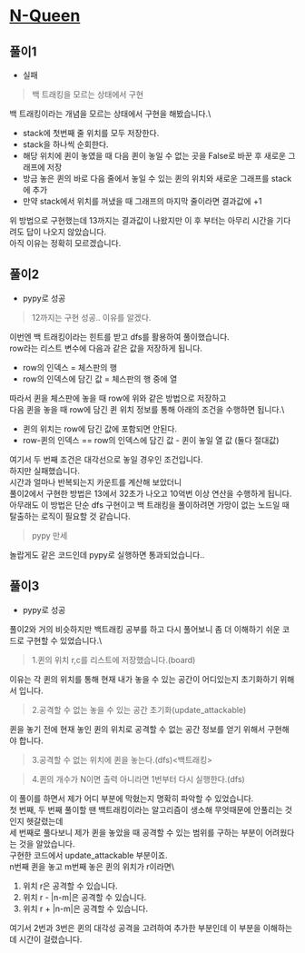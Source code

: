 # [N-Queen](https://www.acmicpc.net/problem/9663)

## 풀이1
- 실패

> 백 트래킹을 모르는 상태에서 구현

백 트래킹이라는 개념을 모르는 상태에서 구현을 해봤습니다.\
- stack에 첫번째 줄 위치를 모두 저장한다.
- stack을 하나씩 순회한다.
- 해당 위치에 퀸이 놓였을 때 다음 퀸이 놓일 수 없는 곳을 False로 바꾼 후 새로운 그래프에 저장
- 방금 놓은 퀸의 바로 다음 줄에서 놓일 수 있는 퀸의 위치와 새로운 그래프를 stack에 추가
- 만약 stack에서 위치를 꺼냈을 때 그래프의 마지막 줄이라면 결과값에 +1

위 방법으로 구현했는데 13까지는 결과값이 나왔지만 이 후 부터는 아무리 시간을 기다려도 답이 나오지 않았습니다.\
아직 이유는 정확히 모르겠습니다.

## 풀이2
- pypy로 성공

> 12까지는 구현 성공.. 이유를 알겠다.

이번엔 백 트래킹이라는 힌트를 받고 dfs를 활용하여 풀이했습니다.\
row라는 리스트 변수에 다음과 같은 값을 저장하게 됩니다.
- row의 인덱스 = 체스판의 행
- row의 인덱스에 담긴 값 = 체스판의 행 중에 열

따라서 퀸을 체스판에 놓을 때 row에 위와 같은 방법으로 저장하고\
다음 퀸을 놓을 때 row에 담긴 퀸 위치 정보를 통해 아래의 조건을 수행하면 됩니다.\
- 퀸의 위치는 row에 담긴 값에 포함되면 안된다.
- row-퀸의 인덱스 == row의 인덱스에 담긴 값 - 퀸이 놓일 열 값 (둘다 절대값)

여기서 두 번째 조건은 대각선으로 놓일 경우인 조건입니다.\
하지만 실패했습니다.\
시간과 얼마나 반복되는지 카운트를 계산해 보았더니\
풀이2에서 구현한 방법은 13에서 32초가 나오고 10억번 이상 연산을 수행하게 됩니다.\
아무래도 이 방법은 단순 dfs 구현이고 백 트래킹을 풀이하려면 가망이 없는 노드일 때 탈출하는 로직이 필요할 것 같습니다.

> pypy 만세

놀랍게도 같은 코드인데 pypy로 실행하면 통과되었습니다..

## 풀이3
- pypy로 성공

풀이2와 거의 비슷하지만 백트래킹 공부를 하고 다시 풀어보니 좀 더 이해하기 쉬운 코드로 구현할 수 있었습니다.\

> 1.퀸의 위치 r,c를 리스트에 저장했습니다.(board)

이유는 각 퀸의 위치를 통해 현재 내가 놓을 수 있는 공간이 어디있는지 초기화하기 위해서 입니다.

> 2.공격할 수 없는 놓을 수 있는 공간 초기화(update_attackable)

퀸을 놓기 전에 현재 놓인 퀸의 위치로 공격할 수 없는 공간 정보를 얻기 위해서 구현해야 합니다.

> 3.공격할 수 없는 위치에 퀸을 놓는다.(dfs)<백트래킹>

> 4.퀸의 개수가 N이면 출력 아니라면 1번부터 다시 실행한다.(dfs)

이 풀이를 하면서 제가 어디 부분에 막혔는지 명확히 파악할 수 있었습니다.\
첫 번째, 두 번째 풀이할 땐 백트래킹이라는 알고리즘이 생소해 무엇때문에 안풀리는 것인지 헷갈렸는데\
세 번째로 풀다보니 제가 퀸을 놓았을 때 공격할 수 있는 범위를 구하는 부분이 어려웠다는 것을 알았습니다.\
구현한 코드에서 update_attackable 부분이죠.\
n번째 퀸을 놓고 m번째 놓은 퀸의 위치가 r이라면\
1. 위치 r은 공격할 수 있습니다.
2. 위치 r - |n-m|은 공격할 수 있습니다. 
3. 위치 r + |n-m|은 공격할 수 있습니다.

여기서 2번과 3번은 퀸의 대각성 공격을 고려하여 추가한 부분인데 이 부분을 이해하는데 시간이 걸렸습니다.
